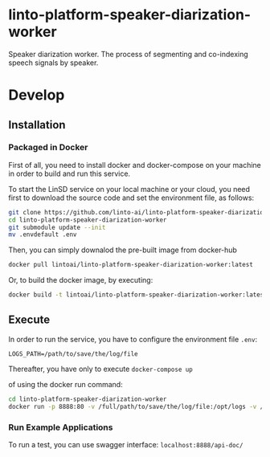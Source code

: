 # linto-platform-speaker-diarization-worker
Speaker diarization worker. The process of segmenting and co-indexing speech signals by speaker.


# Develop

## Installation

### Packaged in Docker
First of all, you need to install docker and docker-compose on your machine in order to build and run this service.

To start the LinSD service on your local machine or your cloud, you need first to download the source code and set the environment file, as follows:

```bash
git clone https://github.com/linto-ai/linto-platform-speaker-diarization-worker
cd linto-platform-speaker-diarization-worker
git submodule update --init
mv .envdefault .env
```

Then, you can simply downalod the pre-built image from docker-hub

```bash
docker pull lintoai/linto-platform-speaker-diarization-worker:latest
```


Or, to build the docker image, by executing:

```bash
docker build -t lintoai/linto-platform-speaker-diarization-worker:latest .
```

## Execute
In order to run the service, you have to configure the environment file `.env`:

    LOGS_PATH=/path/to/save/the/log/file

Thereafter, you have only to execute `docker-compose up`

of using the docker run command:

```bash
cd linto-platform-speaker-diarization-worker
docker run -p 8888:80 -v /full/path/to/save/the/log/file:/opt/logs -v /full/path/to/linto-platform-speaker-diarization-worker/document/swagger.yml:/opt/swagger/swagger.yml lintoai/linto-platform-speaker-diarization-worker:latest
```

### Run Example Applications
To run a test, you can use swagger interface: `localhost:8888/api-doc/`